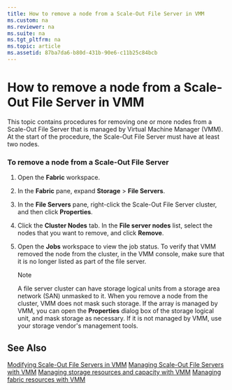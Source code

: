 ```yaml
---
title: How to remove a node from a Scale-Out File Server in VMM
ms.custom: na
ms.reviewer: na
ms.suite: na
ms.tgt_pltfrm: na
ms.topic: article
ms.assetid: 87ba7da6-b80d-431b-90e6-c11b25c84bcb
---
```

# How to remove a node from a Scale-Out File Server in VMM
This topic contains procedures for removing one or more nodes from a Scale\-Out File Server that is managed by Virtual Machine Manager \(VMM\). At the start of the procedure, the Scale\-Out File Server must have at least two nodes.

### To remove a node from a Scale\-Out File Server

1.  Open the **Fabric** workspace.

2.  In the **Fabric** pane, expand **Storage** > **File Servers**.

3.  In the **File Servers** pane, right\-click the Scale\-Out File Server cluster, and then click **Properties**.

4.  Click the **Cluster Nodes** tab. In the **File server nodes** list, select the nodes that you want to remove, and click **Remove**.

5.  Open the **Jobs** workspace to view the job status. To verify that VMM removed the node from the cluster, in the VMM console, make sure that it is no longer listed as part of the file server.

    > [!NOTE]
    > A file server cluster can have storage logical units from a storage area network \(SAN\) unmasked to it. When you remove a node from the cluster, VMM does not mask such storage. If the array is managed by VMM, you can open the **Properties** dialog box of the storage logical unit, and mask storage as necessary. If it is not managed by VMM, use your storage vendor's management tools.

## See Also
[Modifying Scale-Out File Servers in VMM](Modifying-Scale-Out-File-Servers-in-VMM.md)
[Managing Scale-Out File Servers with VMM](Managing-Scale-Out-File-Servers-with-VMM.md)
[Managing storage resources and capacity with VMM](Managing-storage-resources-and-capacity-with-VMM.md)
[Managing fabric resources with VMM](Managing-fabric-resources-with-VMM.md)


